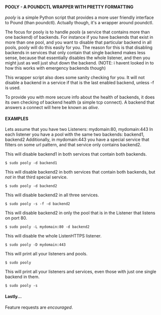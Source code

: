 #### POOLY - A POUNDCTL WRAPPER WITH PRETTY FORMATTING

_pooly_ is a simple Python script that provides a more user friendly interface to Pound (than poundctl).
Actually though, it's a wrapper around poundctl.

The focus for pooly is to handle _pools_ (a service that contains more than one backend) of backends.
For instance if you have backends that exist in more than one pool, and you want to disable that particular
backend in all pools, pooly will do this easily for you.
The reason for this is that disabling backends in services that only contain that single backend makes
less sense, because that essentially disables the whole listener, and then you might just as well just
shut down the backend.
(NOTE: i havent looked in to how this works with emergency backends though)

This wrapper script also does some sanity checking for you. It will not disable a backend in a service
if that is the last enabled backend, unless -f is used.

To provide you with more secure info about the health of backends, it does its own checking of backend
health (a simple tcp connect). A backend that answers a connect will here be known as _alive_.

#### EXAMPLES

Lets assume that you have two Listeners: mydomain:80, mydomain:443
In each listener you have a pool with the same two backends: backend1, backend2
Additionally, in mydomain:443 you have a special service that filters on some url pattern, and that service only contains backend2.

This will disable backend1 in both services that contain both backends.
```
$ sudo pooly -d backend1
```

This will disable backend2 in both services that contain both backends, but *not* in that third special service.
```
$ sudo pooly -d backend2
```

This will disable backend2 in all three services.
```
$ sudo pooly -s -f -d backend2
```

This will disable backend2 in only the pool that is in the Listener that listens on port 80.
```
$ sudo pooly -L mydomain:80 -d backend2
```

This will disable the whole ListenHTTPS listener.
```
$ sudo pooly -D mydomain:443
```

This will print all your listeners and pools.
```
$ sudo pooly
```

This will print all your listeners and services, even those with just one single backend in them.
```
$ sudo pooly -s
```


#### Lastly...

Feature requests are *encouraged*.
